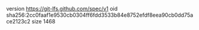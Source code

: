 version https://git-lfs.github.com/spec/v1
oid sha256:2cc0faaf1e9530cb0304ff6fdd3533b84e8752efdf8eea90cb0dd75ace2123c2
size 1468
